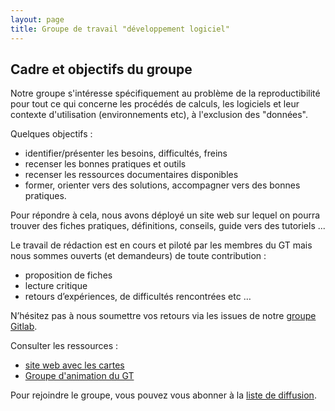 ```yaml
---
layout: page
title: Groupe de travail "développement logiciel"
---
```


## Cadre et objectifs du groupe

Notre groupe s'intéresse spécifiquement au problème de la reproductibilité pour tout ce qui concerne les procédés de calculs, les logiciels et leur contexte d'utilisation (environnements etc), à l'exclusion des "données".

Quelques objectifs :

- identifier/présenter les besoins, difficultés, freins
- recenser les bonnes pratiques et outils
- recenser les ressources documentaires disponibles
- former, orienter vers des solutions, accompagner vers des bonnes pratiques.

Pour répondre à cela, nous avons déployé un site web sur lequel on pourra trouver des fiches pratiques, définitions, conseils, guide vers des tutoriels ...

Le travail de rédaction est en cours et piloté par les membres du GT mais nous sommes ouverts (et demandeurs) de toute contribution :
- proposition de fiches
- lecture critique
- retours d’expériences, de difficultés rencontrées etc …

N’hésitez pas à nous soumettre vos retours via les issues de notre [groupe Gitlab](https://gricad-gitlab.univ-grenoble-alpes.fr/groups/gt-env-logiciels/-/issues).




Consulter les ressources :
* [site web avec les cartes](https://gt-env-logiciels.gricad-pages.univ-grenoble-alpes.fr/sandbox-notecards/index.html)
* [Groupe d'animation du GT](https://gricad-gitlab.univ-grenoble-alpes.fr/gt-env-logiciels)

Pour rejoindre le groupe, vous pouvez vous abonner à la [liste de diffusion](https://groupes.renater.fr/sympa/info/gt-env-logiciel).

